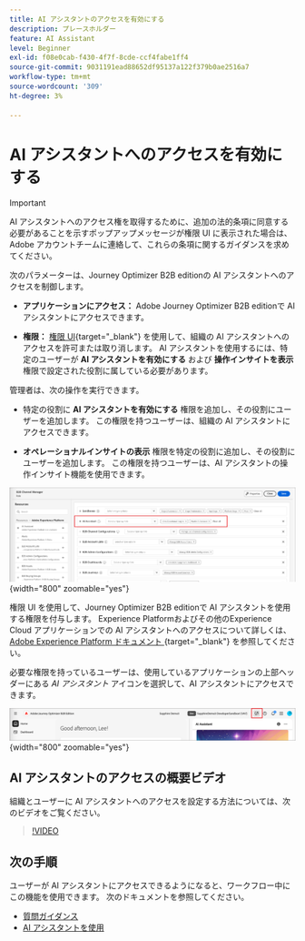 ```yaml
---
title: AI アシスタントのアクセスを有効にする
description: プレースホルダー
feature: AI Assistant
level: Beginner
exl-id: f08e0cab-f430-4f7f-8cde-ccf4fabe1ff4
source-git-commit: 9031191ead88652df95137a122f379b0ae2516a7
workflow-type: tm+mt
source-wordcount: '309'
ht-degree: 3%

---
```


# AI アシスタントへのアクセスを有効にする

>[!IMPORTANT]
>
>AI アシスタントへのアクセス権を取得するために、追加の法的条項に同意する必要があることを示すポップアップメッセージが権限 UI に表示された場合は、Adobe アカウントチームに連絡して、これらの条項に関するガイダンスを求めてください。

次のパラメーターは、Journey Optimizer B2B editionの AI アシスタントへのアクセスを制御します。

* **アプリケーションにアクセス：** Adobe Journey Optimizer B2B editionで AI アシスタントにアクセスできます。

* **権限：** [ 権限 UI](https://experienceleague.adobe.com/en/docs/experience-platform/access-control/abac/permissions-ui/permissions){target="_blank"} を使用して、組織の AI アシスタントへのアクセスを許可または取り消します。 AI アシスタントを使用するには、特定のユーザーが **AI アシスタントを有効にする** および **操作インサイトを表示** 権限で設定された役割に属している必要があります。

管理者は、次の操作を実行できます。

* 特定の役割に **AI アシスタントを有効にする** 権限を追加し、その役割にユーザーを追加します。 この権限を持つユーザーは、組織の AI アシスタントにアクセスできます。

* **オペレーショナルインサイトの表示** 権限を特定の役割に追加し、その役割にユーザーを追加します。 この権限を持つユーザーは、AI アシスタントの操作インサイト機能を使用できます。

![AI アシスタントの権限の割り当て ](./assets/ai-assistant-permissions.png){width="800" zoomable="yes"}

権限 UI を使用して、Journey Optimizer B2B editionで AI アシスタントを使用する権限を付与します。 Experience Platformおよびその他のExperience Cloud アプリケーションでの AI アシスタントへのアクセスについて詳しくは、[Adobe Experience Platform ドキュメント ](https://experienceleague.adobe.com/en/docs/experience-platform/ai-assistant/access){target="_blank"} を参照してください。

必要な権限を持っているユーザーは、使用しているアプリケーションの上部ヘッダーにある _AI アシスタント_ アイコンを選択して、AI アシスタントにアクセスできます。

![ アプリケーションヘッダーの AI アシスタント アイコン ](./assets/ai-assistant-icon-header.png){width="800" zoomable="yes"}

## AI アシスタントのアクセスの概要ビデオ

組織とユーザーに AI アシスタントへのアクセスを設定する方法については、次のビデオをご覧ください。

>[!VIDEO](https://video.tv.adobe.com/v/3436470/?learn=on)

## 次の手順

ユーザーが AI アシスタントにアクセスできるようになると、ワークフロー中にこの機能を使用できます。 次のドキュメントを参照してください。

* [質問ガイダンス](./question-guidance.md)
* [AI アシスタントを使用](./use-ai-assistant.md)
